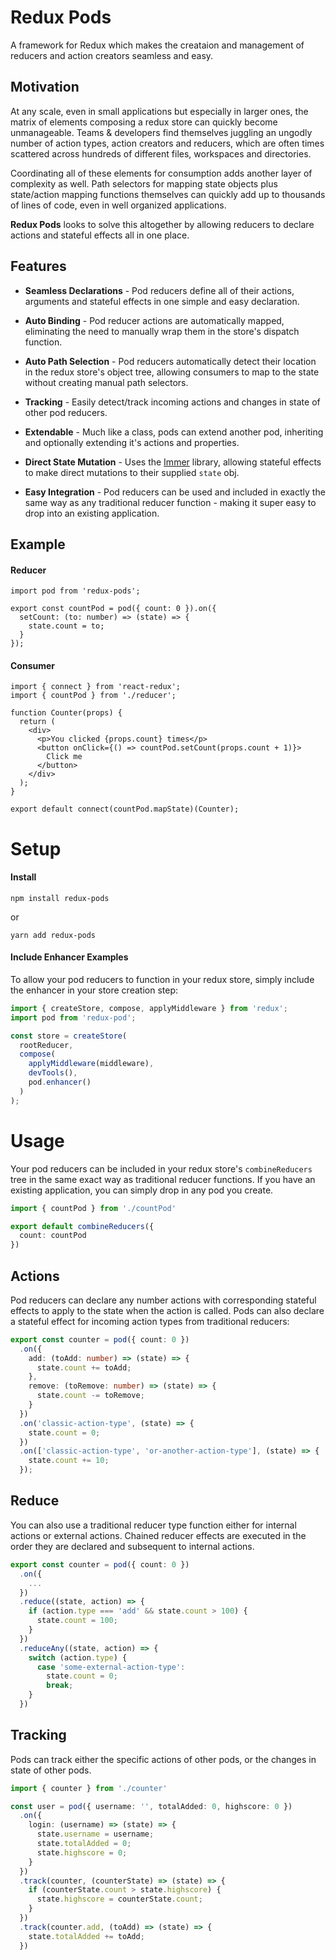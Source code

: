 # Redux Pods

A framework for Redux which makes the creataion and management of reducers and action creators seamless and easy.

## Motivation

At any scale, even in small applications but especially in larger ones, the matrix of elements composing a redux store can quickly become unmanageable. Teams & developers find themselves juggling an ungodly number of action types, action creators and reducers, which are often times scattered across hundreds of different files, workspaces and directories.

Coordinating all of these elements for consumption adds another layer of complexity as well. Path selectors for mapping state objects plus state/action mapping functions themselves can quickly add up to thousands of lines of code, even in well organized applications.

**Redux Pods** looks to solve this altogether by allowing reducers to declare actions and stateful effects all in one place.

## Features

- **Seamless Declarations** - Pod reducers define all of their actions, arguments and stateful effects in one simple and easy declaration.

- **Auto Binding** - Pod reducer actions are automatically mapped, eliminating the need to manually wrap them in the store's dispatch function.

- **Auto Path Selection** - Pod reducers automatically detect their location in the redux store's object tree, allowing consumers to map to the state without creating manual path selectors.

- **Tracking** - Easily detect/track incoming actions and changes in state of other pod reducers.

- **Extendable** - Much like a class, pods can extend another pod, inheriting and optionally extending it's actions and properties.

- **Direct State Mutation** - Uses the [Immer](https://github.com/immerjs/immer) library, allowing stateful effects to make direct mutations to their supplied `state` obj.

- **Easy Integration** - Pod reducers can be used and included in exactly the same way as any traditional reducer function - making it super easy to drop into an existing application.

## Example

#### Reducer

```TS
import pod from 'redux-pods';

export const countPod = pod({ count: 0 }).on({
  setCount: (to: number) => (state) => {
    state.count = to;
  }
});

```

#### Consumer

```JSX
import { connect } from 'react-redux';
import { countPod } from './reducer';

function Counter(props) {
  return (
    <div>
      <p>You clicked {props.count} times</p>
      <button onClick={() => countPod.setCount(props.count + 1)}>
        Click me
      </button>
    </div>
  );
}

export default connect(countPod.mapState)(Counter);
```

# Setup

#### Install

```
npm install redux-pods
```

or

```
yarn add redux-pods
```

#### Include Enhancer Examples

To allow your pod reducers to function in your redux store, simply include the enhancer in your store creation step:

```ts
import { createStore, compose, applyMiddleware } from 'redux';
import pod from 'redux-pod';

const store = createStore(
  rootReducer, 
  compose(
    applyMiddleware(middleware),
    devTools(),
    pod.enhancer()
  )
);
```

# Usage

Your pod reducers can be included in your redux store's `combineReducers` tree in the same exact way as traditional reducer functions. If you have an existing application, you can simply drop in any pod you create.

```ts
import { countPod } from './countPod'

export default combineReducers({
  count: countPod
})
```

## Actions

Pod reducers can declare any number actions with corresponding stateful effects to apply to the state when the action is called. Pods can also declare a stateful effect for incoming action types from traditional reducers:

```ts
export const counter = pod({ count: 0 })
  .on({
    add: (toAdd: number) => (state) => {
      state.count += toAdd;
    },
    remove: (toRemove: number) => (state) => {
      state.count -= toRemove;
    }
  })
  .on('classic-action-type', (state) => {
    state.count = 0;
  })
  .on(['classic-action-type', 'or-another-action-type'], (state) => {
    state.count += 10;
  });
```

## Reduce

You can also use a traditional reducer type function either for internal actions or external actions. Chained reducer effects are executed in the order they are declared and subsequent to internal actions.

```ts
export const counter = pod({ count: 0 })
  .on({ 
    ... 
  })
  .reduce((state, action) => {
    if (action.type === 'add' && state.count > 100) {
      state.count = 100;
    }
  })
  .reduceAny((state, action) => {
    switch (action.type) {
      case 'some-external-action-type':
        state.count = 0;
        break;
    }
  })
```

## Tracking

Pods can track either the specific actions of other pods, or the changes in state of other pods.

```ts
import { counter } from './counter'

const user = pod({ username: '', totalAdded: 0, highscore: 0 })
  .on({
    login: (username) => (state) => {
      state.username = username; 
      state.totalAdded = 0;
      state.highscore = 0;
    }
  })
  .track(counter, (counterState) => (state) => {
    if (counterState.count > state.highscore) {
      state.highscore = counterState.count;
    }
  })
  .track(counter.add, (toAdd) => (state) => {
    state.totalAdded += toAdd;
  })
```
